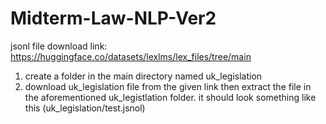 # Midterm-Law-NLP-Ver2

jsonl file download link: https://huggingface.co/datasets/lexlms/lex_files/tree/main 
1. create a folder in the main directory named uk_legislation
2. download uk_legislation file from the given link then extract the file in the aforementioned uk_legistlation folder. it should look something like this (uk_legislation/test.jsnol)
